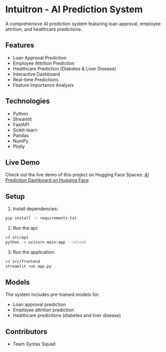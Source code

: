 # Intuitron - AI Prediction System

A comprehensive AI prediction system featuring loan approval, employee attrition, and healthcare predictions.

## Features

- Loan Approval Prediction
- Employee Attrition Prediction
- Healthcare Prediction (Diabetes & Liver Disease)
- Interactive Dashboard
- Real-time Predictions
- Feature Importance Analysis

## Technologies

- Python
- Streamlit
- FastAPI
- Scikit-learn
- Pandas
- NumPy
- Plotly

## Live Demo

Check out the live demo of this project on Hugging Face Spaces:
[AI Prediction Dashboard on Hugging Face](https://huggingface.co/spaces/WickedFaith/Synthack-SyntaxSquad)

## Setup

1. Install dependencies:
```bash
pip install -r requirements.txt
```
2. Run the api:
```bash
cd src/api
python -m uvicorn main:app --reload
```

3. Run the application:
```bash
cd src/frontend
streamlit run app.py
```

## Models

The system includes pre-trained models for:
- Loan approval prediction
- Employee attrition prediction
- Healthcare predictions (diabetes and liver disease)

## Contributors

- Team Syntax Squad
